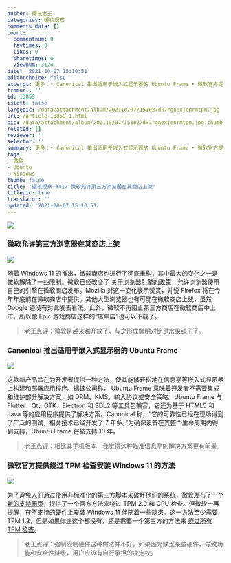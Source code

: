 ```yaml
---
author: 硬核老王
categories: 硬核观察
comments_data: []
count:
  commentnum: 0
  favtimes: 0
  likes: 0
  sharetimes: 0
  viewnum: 3120
date: '2021-10-07 15:10:51'
editorchoice: false
excerpt: 更多：• Canonical 推出适用于嵌入式显示器的 Ubuntu Frame • 微软官方提供绕过 TPM 检查安装 Windows 11 的方法
fromurl: ''
id: 13859
islctt: false
largepic: /data/attachment/album/202110/07/151027dx7rgnexjenrmtpm.jpg
url: /article-13859-1.html
pic: /data/attachment/album/202110/07/151027dx7rgnexjenrmtpm.jpg.thumb.jpg
related: []
reviewer: ''
selector: ''
summary: 更多：• Canonical 推出适用于嵌入式显示器的 Ubuntu Frame • 微软官方提供绕过 TPM 检查安装 Windows 11 的方法
tags:
- 微软
- Ubuntu
- Windows
thumb: false
title: '硬核观察 #417 微软允许第三方浏览器在其商店上架'
titlepic: true
translator: ''
updated: '2021-10-07 15:10:51'
---
```


![](/data/attachment/album/202110/07/151027dx7rgnexjenrmtpm.jpg)


### 微软允许第三方浏览器在其商店上架


![](/data/attachment/album/202110/07/150703znt59lgc5mhz0cm8.jpg)


随着 Windows 11 的推出，微软商店也进行了彻底重构，其中最大的变化之一是微软解除了一些限制。微软已经改变了 [关于浏览器引擎的政策](https://news.softpedia.com/news/mozilla-firefox-to-launch-in-the-windows-11-store-534163.shtml)，允许浏览器使用自己的引擎在微软商店发布。Mozilla 对这一变化表示赞赏，并说 Firefox 将在今年年底前在微软商店中提供。其他大型浏览器也有可能在微软商店上线，虽然 Google 还没有对此发表看法。此外，微软不再阻止第三方商店在微软商店中上市，所以像 Epic 游戏商店这样的“店中店”也可以下载了。



> 
> 老王点评：微软是越来越开放了，与之形成鲜明对比是水果铺子了。
> 
> 
> 


### Canonical 推出适用于嵌入式显示器的 Ubuntu Frame


![](/data/attachment/album/202110/07/150738n2mm03irqyeihmhh.jpg)


这款新产品旨在为开发者提供一种方法，使其能够轻松地在信息亭等嵌入式显示器上构建和部署应用程序。[据该公司称](https://ubuntu.com/blog/canonical-launches-ubuntu-frame-the-foundation-for-embedded-displays)， Ubuntu Frame 意味着开发者不需要集成和维护部分解决方案，如 DRM、KMS、输入协议或安全策略。Ubuntu Frame 与 Flutter、Qt、GTK、Electron 和 SDL2 等工具包兼容，它还为基于 HTML5 和 Java 等的应用程序提供了解决方案。Canonical 称，“它的可靠性已经在现场得到了广泛的测试，相关技术已经开发了 7 年多。”为确保设备在其整个生命周期内得到支持，Ubuntu Frame 将被支持 10 年。



> 
> 老王点评：相比其手机版本，我觉得这种瞄准信息亭的解决方案更有前景。
> 
> 
> 


### 微软官方提供绕过 TPM 检查安装 Windows 11 的方法


![](/data/attachment/album/202110/07/151037wapj4vo74kojke3h.jpg)


为了避免人们通过使用非标准化的第三方脚本来破坏他们的系统，微软发布了一个 [新的支持网页](https://support.microsoft.com/en-us/windows/ways-to-install-windows-11-e0edbbfb-cfc5-4011-868b-2ce77ac7c70e)，提供了一个官方方法来绕过 TPM 2.0 和 CPU 检查。但微软一再提醒，在不支持的硬件上安装 Windows 11 伴随着一些隐患。这一方法至少需要 TPM 1.2，但是如果你连这个都没有，还是需要一个第三方的方法来 [绕过所有 TPM 检查](https://gist.github.com/AveYo/c74dc774a8fb81a332b5d65613187b15)。



> 
> 老王点评：强制限制硬件这种做法并不好，如果因为缺乏某些硬件，导致功能和安全性降级，用户应该有自行承担的决定权。
> 
> 
>